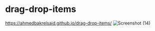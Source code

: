 # drag-drop-items
https://ahmedbakrelsaid.github.io/drag-drop-items/
![Screenshot (14)](https://user-images.githubusercontent.com/110904019/198274320-47c8618f-5e62-4b4e-9e7e-c062f207929f.png)

